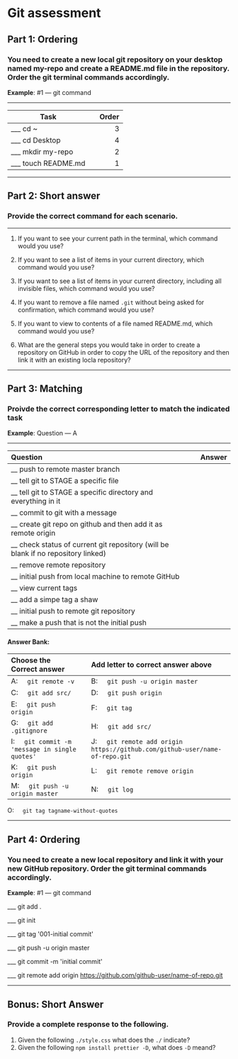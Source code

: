 # Git assessment 

## Part 1: Ordering
### You need to create a new local git repository on your desktop named my-repo and create a README.md file in the repository. Order the git terminal commands accordingly.
**Example**: #1 — git command
___

Task | | Order
|-----|:-----:|---:|
___ cd ~ | | 3 | 
___ cd Desktop| |4|
___ mkdir my-repo | | 2
___ touch README.md | | 1

___
## Part 2: Short answer
### Provide the correct command for each scenario.
___

1) If you want to see your current path in the terminal, which command would you use? 

2) If you want to see a list of items in your current directory, which command would you use?

3) If you want to see a list of items in your current directory, including all invisible files, which command would you use?

4) If you want to remove a file named ```.git``` without being asked for confirmation, which command would you use?

5) If you want to view to contents of a file named README.md, which command would you use?

6) What are the general steps you would take in order to create a repository on GitHub in order to copy the URL of the repository and then link it with an existing locla repository?

___
## Part 3: Matching
### Proivde the correct corresponding letter to match the indicated task
**Example**: Question — A
___

 Question | | Answer
|:---|:-|:----
__ push to remote master branch| | 
__ tell git to STAGE a specific file | | 
__ tell git to STAGE a specific directory and everything in it | | 
__ commit to git with a message | |
__ create git repo on github and then add it as remote origin ||
__ check status of current git repository (will be blank if no repository linked)| | 
__ remove remote repository | | 
__ initial push from local machine to remote GitHub ||||__ view a log of git actions || 
__ view current tags ||
|__ add a simpe tag a shaw ||
|__ initial push to remote git repository ||
|__ make a push that is not the initial push ||

#### Answer Bank: 

|Choose the Correct answer ||Add letter to correct answer above|
|:---|:---|:---|
A: &nbsp; &nbsp; ```git remote -v```|| B: &nbsp; &nbsp; ```git push -u origin master``` ||
  C: &nbsp; &nbsp; ```git add src/``` || D: &nbsp; &nbsp; ```git push origin``` || 
  E: &nbsp; &nbsp; ```git push origin```|| F: &nbsp; &nbsp; ```git tag``` ||
  G: &nbsp; &nbsp; ```git add .gitignore```||H: &nbsp; &nbsp; ```git add src/```||
  I: &nbsp; &nbsp; ```git commit -m 'message in single quotes'```||J: &nbsp; &nbsp; ```git remote add origin https://github.com/github-user/name-of-repo.git```||
  K: &nbsp; &nbsp; ```git push origin```||L: &nbsp; &nbsp; ```git remote remove origin```||
  M: &nbsp; &nbsp; ```git push -u origin master```||N: &nbsp; &nbsp; ```git log```||
  O: &nbsp; &nbsp; ```git tag tagname-without-quotes```




___
## Part 4: Ordering
### You need to create a new local repository and link it with your new GitHub repository. Order the git terminal commands accordingly.
**Example**: #1 — git command

___ git add .

___ git init

___ git tag '001-initial commit'

___ git push -u origin master

___ git commit -m 'initial commit'

___ git remote add origin https://github.com/github-user/name-of-repo.git

___
## Bonus: Short Answer
### Provide a complete response to the following.

1) Given the following ```./style.css``` what does the ```./``` indicate? 
2) Given the following ```npm install prettier -D```, what does ```-D``` meand?